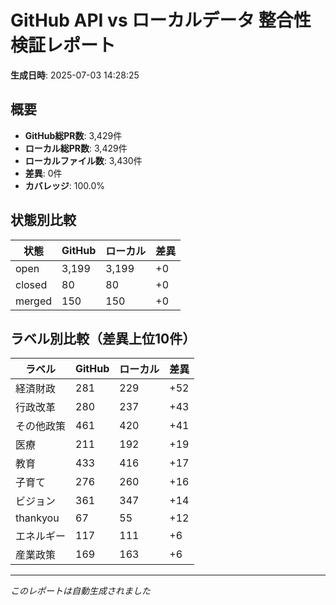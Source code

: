 # GitHub API vs ローカルデータ 整合性検証レポート

**生成日時**: 2025-07-03 14:28:25

## 概要

- **GitHub総PR数**: 3,429件
- **ローカル総PR数**: 3,429件
- **ローカルファイル数**: 3,430件
- **差異**: 0件
- **カバレッジ**: 100.0%

## 状態別比較

| 状態 | GitHub | ローカル | 差異 |
|------|--------|----------|------|
| open | 3,199 | 3,199 | +0 |
| closed | 80 | 80 | +0 |
| merged | 150 | 150 | +0 |

## ラベル別比較（差異上位10件）

| ラベル | GitHub | ローカル | 差異 |
|--------|--------|----------|------|
| 経済財政 | 281 | 229 | +52 |
| 行政改革 | 280 | 237 | +43 |
| その他政策 | 461 | 420 | +41 |
| 医療 | 211 | 192 | +19 |
| 教育 | 433 | 416 | +17 |
| 子育て | 276 | 260 | +16 |
| ビジョン | 361 | 347 | +14 |
| thankyou | 67 | 55 | +12 |
| エネルギー | 117 | 111 | +6 |
| 産業政策 | 169 | 163 | +6 |

---
*このレポートは自動生成されました*